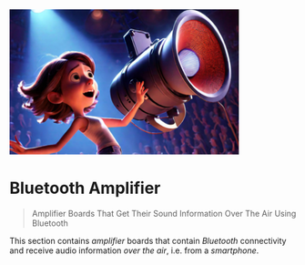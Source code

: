 <img src="/assets/images/amplifier.png" width="80%" height="80%" />

# Bluetooth Amplifier

> Amplifier Boards That Get Their Sound Information Over The Air Using Bluetooth

This section contains *amplifier* boards that contain *Bluetooth* connectivity and receive audio information *over the air*, i.e. from a *smartphone*.
